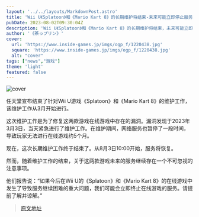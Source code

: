 ```yaml
---
layout: '../../layouts/MarkdownPost.astro'
title: 'Wii U《Splatoon》和《Mario Kart 8》的长期维护将结束-未来可能立即停止服务'
pubDate: 2023-08-02T09:30:04Z
description: 'Wii U《Splatoon》和《Mario Kart 8》的长期维护将结束，未来可能立即停止服务。'
author: '《茶っプリン》'
cover:
  url: 'https://www.inside-games.jp/imgs/ogp_f/1220438.jpg'
  square: 'https://www.inside-games.jp/imgs/ogp_f/1220438.jpg'
  alt: "cover"
tags: ["news","游戏"]
theme: 'light'
featured: false
---
```


![cover](https://www.inside-games.jp/imgs/ogp_f/1220438.jpg)

任天堂宣布结束了针对Wii U游戏《Splatoon》和《Mario Kart 8》的维护工作，该维护工作从3月开始进行。

这次维护工作是为了修复这两款游戏在线游戏中存在的漏洞。漏洞发现于2023年3月3日，当天紧急进行了维护工作。在维护期间，网络服务也暂停了一段时间，导致玩家无法进行在线游戏约5个月。

现在，这次长期维护工作终于结束了。从8月3日10:00开始，服务将恢复。

然而，随着维护工作的结束，关于这两款游戏未来的服务继续存在一个不可忽视的注意事项。

他们报告说：“如果今后在Wii U的《Splatoon》和《Mario Kart 8》的在线游戏中发生了导致服务继续困难的重大问题，我们可能会立即终止在线游戏的服务。请提前了解并谅解。”

>[原文地址](https://www.inside-games.jp/article/2023/08/02/147594.html)  